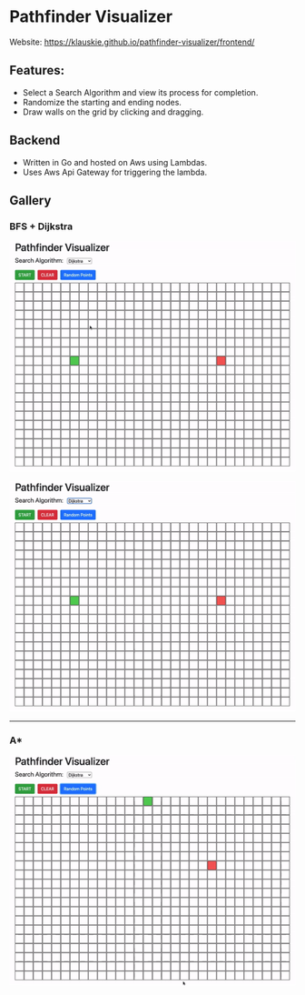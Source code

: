 # Pathfinder Visualizer

Website: https://klauskie.github.io/pathfinder-visualizer/frontend/

## Features:

- Select a Search Algorithm and view its process for completion.
- Randomize the starting and ending nodes.
- Draw walls on the grid by clicking and dragging.

## Backend 

- Written in Go and hosted on Aws using Lambdas.
- Uses Aws Api Gateway for triggering the lambda.

## Gallery

### BFS + Dijkstra

![alt text](https://github.com/klauskie/pathfinder-visualizer/blob/main/docs/demo-1.gif?raw=true)

![alt text](https://github.com/klauskie/pathfinder-visualizer/blob/main/docs/demo-3.gif?raw=true)

___

### A*
![alt text](https://github.com/klauskie/pathfinder-visualizer/blob/main/docs/demo-2.gif?raw=true)



